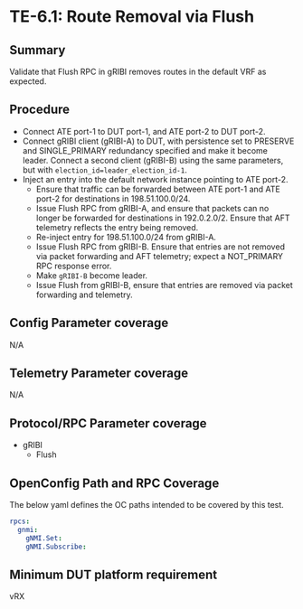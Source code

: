 # TE-6.1: Route Removal via Flush

## Summary

Validate that Flush RPC in gRIBI removes routes in the default VRF as expected.

## Procedure

*   Connect ATE port-1 to DUT port-1, and ATE port-2 to DUT port-2.
*   Connect gRIBI client (gRIBI-A) to DUT, with persistence set to PRESERVE and
    SINGLE_PRIMARY redundancy specified and make it become leader. Connect a
    second client (gRIBI-B) using the same parameters, but with
    `election_id=leader_election_id-1`.
*   Inject an entry into the default network instance pointing to ATE port-2.
    *   Ensure that traffic can be forwarded between ATE port-1 and ATE port-2
        for destinations in 198.51.100.0/24.
    *   Issue Flush RPC from gRIBI-A, and ensure that packets can no longer be
        forwarded for destinations in 192.0.2.0/2. Ensure that AFT telemetry
        reflects the entry being removed.
    *   Re-inject entry for 198.51.100.0/24 from gRIBI-A.
    *   Issue Flush RPC from gRIBI-B. Ensure that entries are not removed via
        packet forwarding and AFT telemetry; expect a NOT_PRIMARY RPC response
        error.
    *   Make `gRIBI-B` become leader.
    *   Issue Flush from gRIBI-B, ensure that entries are removed via packet
        forwarding and telemetry.

## Config Parameter coverage

N/A

## Telemetry Parameter coverage

N/A

## Protocol/RPC Parameter coverage

*   gRIBI
    *   Flush

## OpenConfig Path and RPC Coverage

The below yaml defines the OC paths intended to be covered by this test.

```yaml
rpcs:
  gnmi:
    gNMI.Set:
    gNMI.Subscribe:
```
## Minimum DUT platform requirement

vRX
